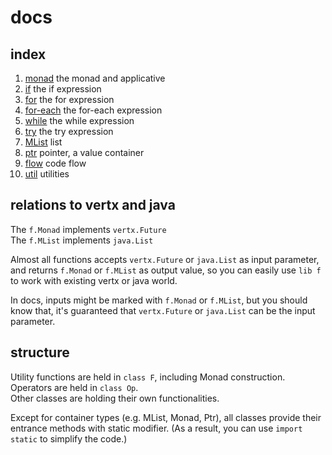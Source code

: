# docs

## index

1. [monad](monad.md) the monad and applicative
1. [if](if.md) the if expression
1. [for](for.md) the for expression
1. [for-each](for-each.md) the for-each expression
1. [while](while.md) the while expression
1. [try](try.md) the try expression
1. [MList](MList.md) list
1. [ptr](ptr.md) pointer, a value container
1. [flow](flow.md) code flow
1. [util](util.md) utilities

## relations to vertx and java

The `f.Monad` implements `vertx.Future`  
The `f.MList` implements `java.List`

Almost all functions accepts `vertx.Future` or `java.List` as input parameter, and returns `f.Monad` or `f.MList` as output value, so you can easily use `lib f` to work with existing vertx or java world.

In docs, inputs might be marked with `f.Monad` or `f.MList`, but you should know that, it's guaranteed that `vertx.Future` or `java.List` can be the input parameter.

## structure

Utility functions are held in `class F`, including Monad construction.  
Operators are held in `class Op`.  
Other classes are holding their own functionalities.

Except for container types (e.g. MList, Monad, Ptr), all classes provide their entrance methods with static modifier. (As a result, you can use `import static` to simplify the code.)
